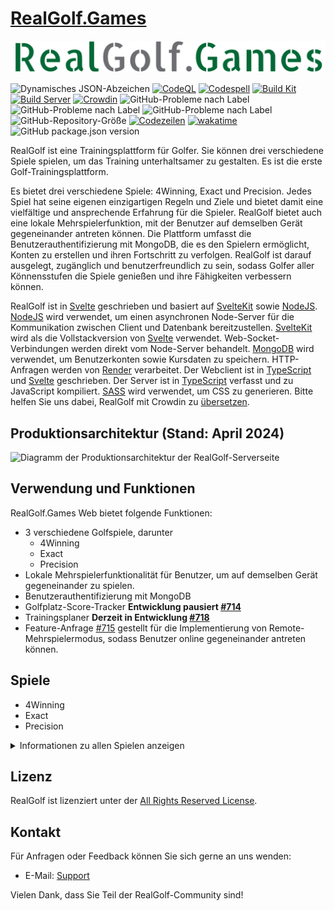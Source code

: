 # [RealGolf.Games](https://realgolf.games)

![RealGolf.Games Banner](https://raw.githubusercontent.com/realgolf/web/main/img/logo_banner.PNG)

![Dynamisches JSON-Abzeichen](https://img.shields.io/badge/dynamic/json?url=https%3A%2F%2Frender-deploy-status-vwj3.onrender.com%2Fsrv-cn12obocmk4c73di1vg0&query=status&style=flat-square&logo=render&label=Render) [![CodeQL](https://github.com/realgolf/Golf/actions/workflows/github-code-scanning/codeql/badge.svg)](https://github.com/realgolf/Golf/actions/workflows/github-code-scanning/codeql) [![Codespell](https://github.com/realgolf/Golf/actions/workflows/codespell.yml/badge.svg?branch=main)](https://github.com/realgolf/Golf/actions/workflows/codespell.yml) [![Build Kit](https://github.com/realgolf/Golf/actions/workflows/kit.yml/badge.svg)](https://github.com/realgolf/Golf/actions/workflows/kit.yml) [![Build Server](https://github.com/realgolf/Golf/actions/workflows/server.yml/badge.svg)](https://github.com/realgolf/Golf/actions/workflows/server.yml) [![Crowdin](https://badges.crowdin.net/realgolf/localized.svg)](https://crowdin.com/project/realgolf) ![GitHub-Probleme nach Label](https://img.shields.io/github/issues/realgolf/Golf/feature) ![GitHub-Probleme nach Label](https://img.shields.io/github/issues/realgolf/Golf/bug) ![GitHub-Probleme nach Label](https://img.shields.io/github/issues/realgolf/Golf/game) ![GitHub-Repository-Größe](https://img.shields.io/github/repo-size/realgolf/Golf) [![Codezeilen](https://tokei.rs/b1/github/realgolf/Golf)](https://github.com/XAMPPRocky/tokei) [![wakatime](https://wakatime.com/badge/github/realgolf/web.svg)](https://wakatime.com/badge/github/realgolf/web) ![GitHub package.json version](https://img.shields.io/github/package-json/v/realgolf/Golf)

RealGolf ist eine Trainingsplattform für Golfer. Sie können drei verschiedene Spiele spielen, um das Training unterhaltsamer zu gestalten. Es ist die erste Golf-Trainingsplattform.

Es bietet drei verschiedene Spiele: 4Winning, Exact und Precision. Jedes Spiel hat seine eigenen einzigartigen Regeln und Ziele und bietet damit eine vielfältige und ansprechende Erfahrung für die Spieler. RealGolf bietet auch eine lokale Mehrspielerfunktion, mit der Benutzer auf demselben Gerät gegeneinander antreten können. Die Plattform umfasst die Benutzerauthentifizierung mit MongoDB, die es den Spielern ermöglicht, Konten zu erstellen und ihren Fortschritt zu verfolgen. RealGolf ist darauf ausgelegt, zugänglich und benutzerfreundlich zu sein, sodass Golfer aller Könnensstufen die Spiele genießen und ihre Fähigkeiten verbessern können.

RealGolf ist in [Svelte](https://svelte.dev) geschrieben und basiert auf [SvelteKit](https://kit.svelte.dev) sowie [NodeJS](https://nodejs.org/en). [NodeJS](https:://nodejs.org/en) wird verwendet, um einen asynchronen Node-Server für die Kommunikation zwischen Client und Datenbank bereitzustellen. [SvelteKit](https://kit.svelte.dev) wird als die Vollstackversion von [Svelte](https://svelte.dev) verwendet. Web-Socket-Verbindungen werden direkt vom Node-Server behandelt. [MongoDB](https://www.mongodb.com/) wird verwendet, um Benutzerkonten sowie Kursdaten zu speichern. HTTP-Anfragen werden von [Render](https://render.com) verarbeitet. Der Webclient ist in [TypeScript](https://www.typescriptlang.org/) und [Svelte](https://svelte.dev) geschrieben. Der Server ist in [TypeScript](https://www.typescriptlang.org/) verfasst und zu JavaScript kompiliert. [SASS](https://sass-lang.com/) wird verwendet, um CSS zu generieren. Bitte helfen Sie uns dabei, RealGolf mit Crowdin zu [übersetzen](https://crowdin.com/project/realgolf).

## Produktionsarchitektur (Stand: April 2024)

![Diagramm der Produktionsarchitektur der RealGolf-Serverseite](https://raw.githubusercontent.com/realgolf/Golf/main/img/architecture.png)

## Verwendung und Funktionen

RealGolf.Games Web bietet folgende Funktionen:

- 3 verschiedene Golfspiele, darunter
  - 4Winning
  - Exact
  - Precision
- Lokale Mehrspielerfunktionalität für Benutzer, um auf demselben Gerät gegeneinander zu spielen.
- Benutzerauthentifizierung mit MongoDB
- Golfplatz-Score-Tracker **Entwicklung pausiert [#714](https://github.com/realgolf/Golf/issues/714)**
- Trainingsplaner **Derzeit in Entwicklung [#718](https://github.com/realgolf/Golf/issues/718)**
- Feature-Anfrage [#715](https://github.com/realgolf/Golf/issues/715) gestellt für die Implementierung von Remote-Mehrspielermodus, sodass Benutzer online gegeneinander antreten können.

## Spiele

- 4Winning
- Exact
- Precision

<details>
  <summary>Informationen zu allen Spielen anzeigen</summary>

### 4Winning

Bei 4Winning geht es darum, strategisch vier Stücke hintereinander zu verbinden. Unsere Version des Spiels hat ein größeres Spielfeld als das Standardlayout 4x4, mit 8 Spalten und 9 Zeilen. Die zusätzlichen Spalten auf jeder Seite stellen eine Herausforderung dar: Die Spieler müssen eine bestimmte Distanz innerhalb der seitlichen Abweichung treffen. Dieser Aspekt wird in Silber-Modus und höher stärker ausgeprägt, was die Komplexität erhöht und die Spieler dazu zwingt, ihre Züge sorgfältig zu überdenken.

![4Winning Spiel](https://raw.githubusercontent.com/realgolf/Golf/main/img/4Winning.png)

### Exact

Exact ist ein Spiel, bei dem das Ziel ist, 100 oder weniger zu treffen und dabei die meisten Punkte zu erzielen. Die Spieler erhalten Punkte basierend auf folgenden Kriterien: Das Erreichen genau 100 Meter belohnt mit 5 Punkten, das Treffen von Vielfachen von zehn ergibt 3 Punkte, Zahlen mit wiederholten Ziffern erzielen 2 Punkte. Darüber hinaus verdoppelt das Treffen derselben Zeile die verdienten Punkte. Jede andere Zahl, die 100 überschreitet oder unter 5 fällt, führt zu einem Abzug von 1 Punkt. Jede andere Zahl zwischen 5 und 100 erzielt 1 Punkt. Die Herausforderung besteht darin, Genauigkeit und maximale Punktzahl in Einklang zu bringen, um die höchste Punktzahl zu erreichen.

![Exact Spiel](https://raw.githubusercontent.com/realgolf/Golf/main/img/Exact.png)

### Precision

Precision ist ein Spiel, bei dem das Ziel darin besteht, so nah wie möglich an die Ziele heranzukommen. Für jeden Meter, den Sie das Ziel verfehlen, erhalten Sie einen Abzug von einem Punkt. Der Gewinner des Spiels ist der Spieler mit den meisten Punkten am Ende. Das Spiel endet, wenn nur noch ein Spieler Punkte übrig hat. Sie können die Entfernung, die Sie schießen müssen, und das aktuelle Team sowie die verbleibenden Punkte für jedes Team einsehen.

![Precision Spiel](https://raw.githubusercontent.com/realgolf/Golf/main/img/Precision.png)

</details>

## Lizenz

RealGolf ist lizenziert unter der [All Rights Reserved License](LICENSE.md).

## Kontakt

Für Anfragen oder Feedback können Sie sich gerne an uns wenden:

- E-Mail: [Support](mailto:support@realgolf.games)

Vielen Dank, dass Sie Teil der RealGolf-Community sind!
